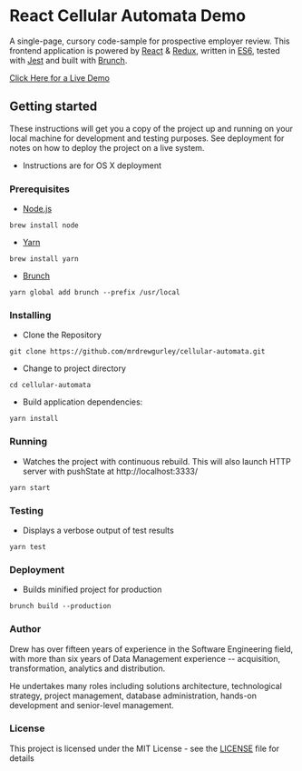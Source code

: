 # React Cellular Automata Demo

A single-page, cursory code-sample for prospective employer review. This frontend application is powered by [React](http://facebook.github.io/react) & [Redux](http://redux.js.org), written in [ES6](http://es6-features.org), tested with [Jest](http://facebook.github.io/jest) and built with [Brunch](http://brunch.io).

[Click Here for a Live Demo](https://rawgit.com/mrdrewgurley/cellular-automata/master/public/index.html)

## Getting started  
These instructions will get you a copy of the project up and running on your local machine for development and testing purposes. See deployment for notes on how to deploy the project on a live system.
* Instructions are for OS X deployment

### Prerequisites
* [Node.js](http://nodejs.org)
```
brew install node
```

* [Yarn](https://yarnpkg.com)
```
brew install yarn
```

* [Brunch](http://brunch.io)
```
yarn global add brunch --prefix /usr/local
```

### Installing
* Clone the Repository
```
git clone https://github.com/mrdrewgurley/cellular-automata.git
```

* Change to project directory
```
cd cellular-automata
```

* Build application dependencies:
```
yarn install
```

### Running
* Watches the project with continuous rebuild. This will also launch HTTP server with pushState at http://localhost:3333/
```
yarn start
```

### Testing
* Displays a verbose output of test results
```
yarn test
```

### Deployment
* Builds minified project for production
```
brunch build --production
```

### Author
Drew has over fifteen years of experience in the Software Engineering field, with more than six years of Data Management experience -- acquisition, transformation, analytics and distribution.

He undertakes many roles including solutions architecture, technological strategy, project management, database administration, hands-on development and senior-level management.

### License
This project is licensed under the MIT License - see the [LICENSE](LICENSE.md) file for details
